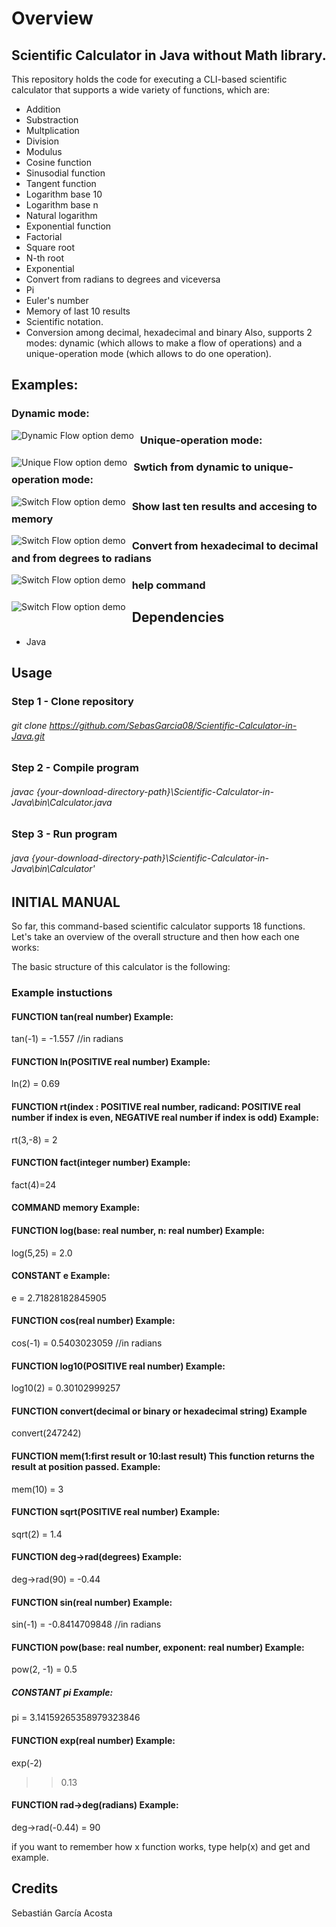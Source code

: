 # Overview 
## Scientific Calculator in Java without Math library.
This repository holds the code for executing a CLI-based scientific calculator that supports a wide variety of functions, which are:
* Addition
* Substraction
* Multplication
* Division
* Modulus
* Cosine function
* Sinusodial function
* Tangent function
* Logarithm base 10 
* Logarithm base n 
* Natural logarithm
* Exponential function
* Factorial
* Square root
* N-th root
* Exponential 
* Convert from radians to degrees and viceversa
* Pi
* Euler's number
* Memory of last 10 results
* Scientific notation.
* Conversion among decimal, hexadecimal and binary
Also, supports 2 modes: dynamic (which allows to make a flow of operations) and a unique-operation mode (which allows to do one operation).
## Examples:
### Dynamic mode:
<img src="src/imgs/dynamicFlowDemo.jpg" alt="Dynamic Flow option demo"
     style="float: left; margin-right: 10px;" /> 

### Unique-operation mode:
<img src="src/imgs/uniqueModeDemo.jpg" alt="Unique Flow option demo"
     style="float: left; margin-right: 10px;" /> 

### Swtich from dynamic to unique-operation mode:
<img src="src/imgs/switchModeDemo.jpg" alt="Switch Flow option demo"
     style="float: left; margin-right: 10px;" /> 

### Show last ten results and accesing to memory
<img src="src/imgs/accesingMemory.jpg" alt="Switch Flow option demo"
     style="float: left; margin-right: 10px;" />

### Convert from hexadecimal to decimal and from degrees to radians 
<img src="src/imgs/convertingDemo.jpg" alt="Switch Flow option demo"
     style="float: left; margin-right: 10px;" />

### help command
<img src="src/imgs/helpCommand.jpg" alt="Switch Flow option demo"
     style="float: left; margin-right: 10px;" />

## Dependencies
* Java

## Usage
### Step 1 - Clone repository

###### git clone https://github.com/SebasGarcia08/Scientific-Calculator-in-Java.git

### Step 2 - Compile program 

###### javac {your-download-directory-path}\Scientific-Calculator-in-Java\bin\Calculator.java

### Step 3 - Run program
###### java {your-download-directory-path}\Scientific-Calculator-in-Java\bin\Calculator'

## INITIAL MANUAL 
So far, this command-based scientific calculator supports 18 functions. Let's take an overview of the overall structure and then how each one works:

The basic structure of this calculator is the following:

###  Example instuctions
#### FUNCTION tan(real number) Example:
tan(-1) = -1.557 //in radians

#### FUNCTION ln(POSITIVE real number) Example:
ln(2) = 0.69

#### FUNCTION rt(index : POSITIVE real number, radicand: POSITIVE real number if index is even, NEGATIVE real number if index is odd) Example:
rt(3,-8) = 2

#### FUNCTION fact(integer number) Example:
fact(4)=24

#### COMMAND  memory Example:

#### FUNCTION log(base: real number, n: real number) Example:
log(5,25) = 2.0

#### CONSTANT e Example:
e = 2.71828182845905

#### FUNCTION cos(real number) Example:
cos(-1) = 0.5403023059 //in radians

#### FUNCTION log10(POSITIVE real number) Example:
log10(2) = 0.30102999257

#### FUNCTION convert(decimal or binary or hexadecimal string) Example
convert(247242)

#### FUNCTION mem(1:first result or 10:last result) This function returns the result at position passed. Example:
mem(10) = 3

#### FUNCTION sqrt(POSITIVE real number) Example:
sqrt(2) = 1.4

#### FUNCTION deg->rad(degrees) Example:
deg->rad(90) = -0.44

#### FUNCTION sin(real number) Example:
sin(-1) = -0.8414709848 //in radians

#### FUNCTION pow(base: real number, exponent: real number) Example:
pow(2, -1) = 0.5

##### CONSTANT pi  Example:
pi = 3.14159265358979323846

#### FUNCTION exp(real number) Example:
exp(-2)
>>0.13

#### FUNCTION rad->deg(radians) Example:
deg->rad(-0.44) = 90

if you want to remember how x function works, type help(x) and get and example.

## Credits
Sebastián García Acosta


